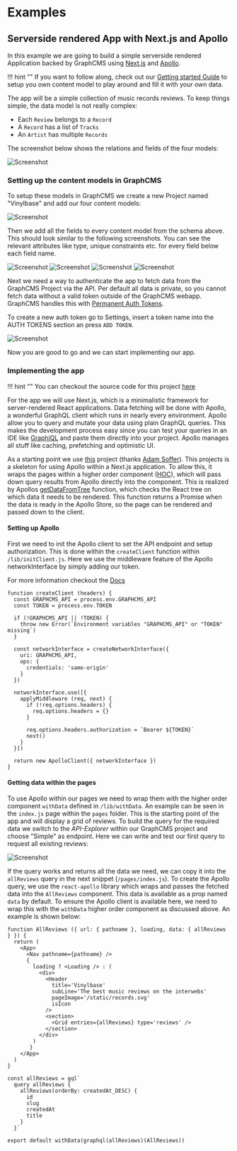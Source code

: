 # Examples

## Serverside rendered App with Next.js and Apollo

In this example we are going to build a simple serverside rendered Application backed by GraphCMS using [Next.js](https://zeit.co/) and [Apollo](http://www.apollodata.com/).

!!! hint ""
    If you want to follow along, check out our [Getting started Guide](Getting_Started) to setup you own content model to play around and fill it with your own data.


The app will be a simple collection of music records reviews. To keep things simple, the data model is not really complex:

* Each `Review` belongs to a `Record`
* A `Record` has a list of `Tracks`
* An `Artist` has multiple `Records`

The screenshot below shows the relations and fields of the four models:

![Screenshot](img/examples/vinylbase/schema.png)

### Setting up the content models in GraphCMS

To setup these models in GraphCMS we create a new Project named "Vinylbase" and add our four content models:

![Screenshot](img/examples/vinylbase/models.png)

Then we add all the fields to every content model from the schema above. This should look similar to the following screenshots.
You can see the relevant attributes like type, unique constraints etc. for every field below each field name.

![Screenshot](img/examples/vinylbase/fields_record.png)
![Screenshot](img/examples/vinylbase/fields_review.png)
![Screenshot](img/examples/vinylbase/fields_track.png)
![Screenshot](img/examples/vinylbase/fields_artist.png)

Next we need a way to authenticate the app to fetch data from the GraphCMS Project via the API. Per default all data is private, so you cannot fetch data without a valid token outside of the GraphCMS webapp.
GraphCMS handles this with [Permanent Auth Tokens](permanent-auth-tokens).

To create a new auth token go to Settings, insert a token name into the AUTH TOKENS section an press `ADD TOKEN`.

![Screenshot](img/examples/vinylbase/create_token.png)

Now you are good to go and we can start implementing our app.

### Implementing the app


!!! hint ""
    You can checkout the source code for this project [here](https://github.com/GraphCMS/Vinylbase)

For the app we will use Next.js, which is a minimalistic framework for server-rendered React applications.
Data fetching will be done with Apollo, a wonderful GraphQL client which runs in nearly every environment.
Apollo allow you to query and mutate your data using plain GraphQL queries. This makes the development process easy since you can test your queries in an IDE like [GraphiQL](https://github.com/graphql/graphiql) and paste them directly into your project. Apollo manages all stuff like caching, prefetching and optimistic UI.

As a starting point we use [this](https://github.com/ads1018/next-apollo-example) project (thanks [Adam Soffer](http://twitter.com/adamSoffer)).
This projects is a skeleton for using Apollo within a Next.js application. To allow this, it wraps the pages within a higher order component ([HOC](https://facebook.github.io/react/docs/higher-order-components.html)), which will pass down query results from Apollo directly into the component. This is realized by Apollos [getDataFromTree](http://dev.apollodata.com/react/server-side-rendering.html#getDataFromTree) function, which checks the React tree on which data it needs to be rendered. This function returns a Promise when the data is ready in the Apollo Store, so the page can be rendered and passed down to the client.

#### Setting up Apollo

First we need to init the Apollo client to set the API endpoint and setup authorization. This is done within the `createClient` function within `/lib/initClient.js`.
Here we use the middleware feature of the Apollo networkInterface by simply adding our token.

For more information checkout the [Docs](http://dev.apollodata.com/react/auth.html)

```
function createClient (headers) {
  const GRAPHCMS_API = process.env.GRAPHCMS_API
  const TOKEN = process.env.TOKEN

  if (!GRAPHCMS_API || !TOKEN) {
    throw new Error(`Environment variables "GRAPHCMS_API" or "TOKEN" missing`)
  }

  const networkInterface = createNetworkInterface({
    uri: GRAPHCMS_API,
    ops: {
      credentials: 'same-origin'
    }
  })

  networkInterface.use([{
    applyMiddleware (req, next) {
      if (!req.options.headers) {
        req.options.headers = {}
      }

      req.options.headers.authorization = `Bearer ${TOKEN}`
      next()
    }
  }])

  return new ApolloClient({ networkInterface })
}

```

#### Getting data within the pages

To use Apollo within our pages we need to wrap them with the higher order component `withData` defined in `/lib/withData`. An example can be seen in the `index.js` page within the `pages` folder. This is the starting point of the app and will display a grid of reviews.
To build the query for the required data we switch to the *API-Explorer* within our GraphCMS project and choose "Simple" as endpoint.
Here we can write and test our first query to request all existing reviews:

![Screenshot](img/examples/vinylbase/graphiql.png)

If the query works and returns all the data we need, we can copy it into the `allReviews` query in the next snippet (`/pages/index.js`).
To create the Apollo query, we use the `react-apollo` library which wraps and passes the fetched data into the `AllReviews` component. This data is available as a prop named `data` by default.
To ensure the Apollo client is available here, we need to wrap this with the `withData` higher order component as discussed above.
An example is shown below:

```
function AllReviews ({ url: { pathname }, loading, data: { allReviews } }) {
  return (
    <App>
      <Nav pathname={pathname} />
      {
        loading ? <Loading /> : (
          <div>
            <Header
              title='Vinylbase'
              subLine='The best music reviews on the interwebs'
              pageImage='/static/records.svg'
              isIcon
            />
            <section>
              <Grid entries={allReviews} type='reviews' />
            </section>
          </div>
        )
       }
    </App>
  )
}

const allReviews = gql`
  query allReviews {
    allReviews(orderBy: createdAt_DESC) {
      id
      slug
      createdAt
      title
    }
  }`

export default withData(graphql(allReviews)(AllReviews))

```
